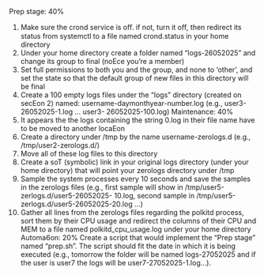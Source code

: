Prep stage: 40%
1. Make sure the crond service is oﬀ. if not, turn it oﬀ, then redirect its status from
systemctl to a file named crond.status in your home directory
2. Under your home directory create a folder named “logs-26052025” and change
its group to final (noEce you’re a member)
3. Set full permissions to both you and the group, and none to ‘other’, and set the
state so that the default group of new files in this directory will be final
4. Create a 100 empty logs files under the “logs” directory (created on secEon 2)
named: username-daymonthyear-number.log (e.g., user3-26052025-1.log … user3-
26052025-100.log)
Maintenance: 40%
1. It appears the the logs containing the string 0.log in their file name have to be
moved to another locaEon
1. Create a directory under /tmp by the name username-zerologs.d (e.g.,
/tmp/user2-zerologs.d/)
2. Move all of these log files to this directory
3. Create a soT (symbolic) link in your original logs directory (under your home
directory) that will point your zerologs directory under /tmp
2. Sample the system processes every 10 seconds and save the samples in the
zerologs files (e.g., first sample will show in /tmp/user5-zerlogs.d/user5-26052025-
10.log, second sample in /tmp/user5-zerlogs.d/user5-26052025-20.log …)
3. Gather all lines from the zerologs files regarding the polkitd process, sort them by
their CPU usage and redirect the columns of their CPU and MEM to a file named
polkitd_cpu_usage.log under your home directory
Automa6on: 20%
Create a script that would implement the “Prep stage” named “prep.sh”. The script
should fit the date in which it is being executed (e.g., tomorrow the folder will be
named logs-27052025 and if the user is user7 the logs will be user7-27052025-1.log…).